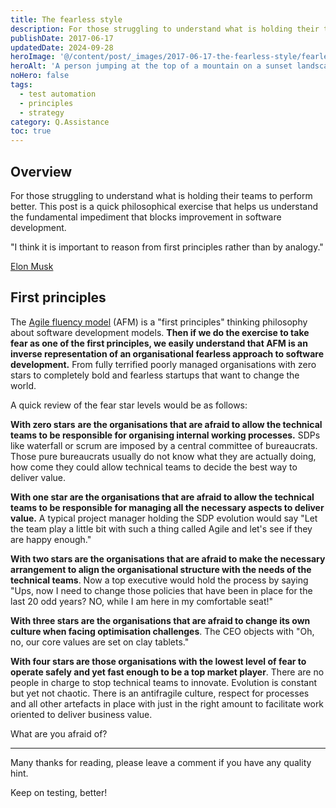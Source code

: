 ```yaml
---
title: The fearless style
description: For those struggling to understand what is holding their teams to perform better. This post is a quick philosophical exercise that helps us understand the fundamental impediment that blocks improvement in software development.
publishDate: 2017-06-17
updatedDate: 2024-09-28
heroImage: '@/content/post/_images/2017-06-17-the-fearless-style/fearless-jump.jpg'
heroAlt: 'A person jumping at the top of a mountain on a sunset landscape.'
noHero: false
tags:
  - test automation
  - principles
  - strategy
category: Q.Assistance
toc: true
---
```



## Overview

For those struggling to understand what is holding their teams to perform better. This post is a quick philosophical exercise that helps us understand the fundamental impediment that blocks improvement in software development.

"I think it is important to reason from first principles rather than by analogy."

[Elon Musk](http://jamesclear.com/first-principles)

## First principles 

The [Agile fluency model](https://youtu.be/OlPP3kQmpV8) (AFM) is a "first principles" thinking philosophy about software development models. **Then if we do the exercise to take fear as one of the first principles, we easily understand that AFM is an inverse representation of an organisational fearless approach to software development.** From fully terrified poorly managed organisations with zero stars to completely bold and fearless startups that want to change the world.

A quick review of the fear star levels would be as follows:

**With zero stars** **are the organisations that are afraid to allow the technical teams to be responsible for organising internal working processes.** SDPs like waterfall or scrum are imposed by a central committee of bureaucrats. Those pure bureaucrats usually do not know what they are actually doing, how come they could allow technical teams to decide the best way to deliver value.

**With one star are the organisations that are afraid to allow the technical teams to be responsible for managing all the necessary aspects to deliver value.** A typical project manager holding the SDP evolution would say "Let the team play a little bit with such a thing called Agile and let's see if they are happy enough."

**With two stars are the organisations that are afraid to make the necessary arrangement to align the organisational structure with the needs of the technical teams**. Now a top executive would hold the process by saying "Ups, now I need to change those policies that have been in place for the last 20 odd years? NO, while I am here in my comfortable seat!"

**With three stars are the organisations that are afraid to change its own culture when facing optimisation challenges**. The CEO objects with "Oh, no, our core values are set on clay tablets."

**With four stars are those organisations with the lowest level of fear to operate safely and yet fast enough to be a top market player**. There are no people in charge to stop technical teams to innovate. Evolution is constant but yet not chaotic. There is an antifragile culture, respect for processes and all other artefacts in place with just in the right amount to facilitate work oriented to deliver business value.

What are you afraid of?

------
Many thanks for reading, please leave a comment if you have any quality hint.

Keep on testing, better!